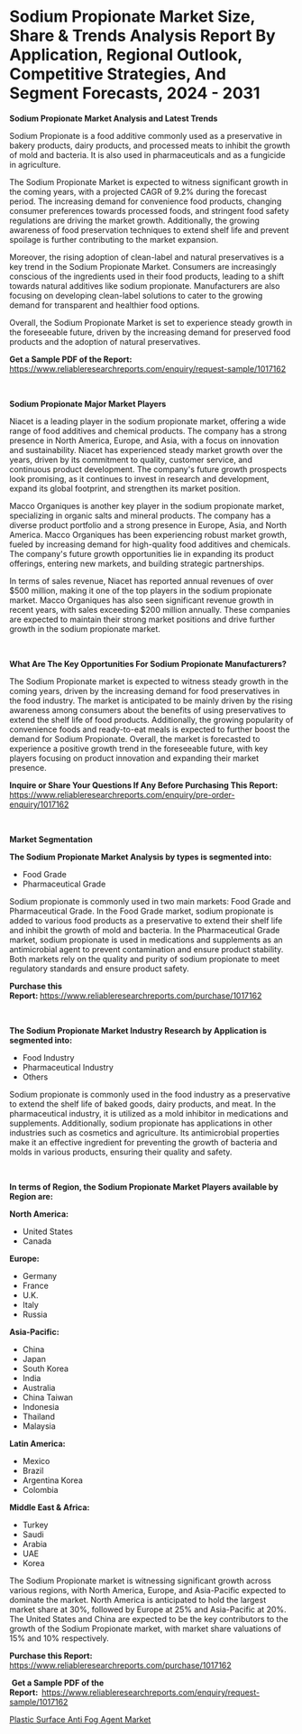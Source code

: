 <p><h1>Sodium Propionate Market Size, Share & Trends Analysis Report By Application, Regional Outlook, Competitive Strategies, And Segment Forecasts, 2024 - 2031</h1></p><p><strong>Sodium Propionate Market Analysis and Latest Trends</strong></p>
<p><p>Sodium Propionate is a food additive commonly used as a preservative in bakery products, dairy products, and processed meats to inhibit the growth of mold and bacteria. It is also used in pharmaceuticals and as a fungicide in agriculture.</p><p>The Sodium Propionate Market is expected to witness significant growth in the coming years, with a projected CAGR of 9.2% during the forecast period. The increasing demand for convenience food products, changing consumer preferences towards processed foods, and stringent food safety regulations are driving the market growth. Additionally, the growing awareness of food preservation techniques to extend shelf life and prevent spoilage is further contributing to the market expansion.</p><p>Moreover, the rising adoption of clean-label and natural preservatives is a key trend in the Sodium Propionate Market. Consumers are increasingly conscious of the ingredients used in their food products, leading to a shift towards natural additives like sodium propionate. Manufacturers are also focusing on developing clean-label solutions to cater to the growing demand for transparent and healthier food options.</p><p>Overall, the Sodium Propionate Market is set to experience steady growth in the foreseeable future, driven by the increasing demand for preserved food products and the adoption of natural preservatives.</p></p>
<p><strong>Get a Sample PDF of the Report:&nbsp;</strong> <a href="https://www.reliableresearchreports.com/enquiry/request-sample/1017162">https://www.reliableresearchreports.com/enquiry/request-sample/1017162</a></p>
<p>&nbsp;</p>
<p><strong>Sodium Propionate Major Market Players</strong></p>
<p><p>Niacet is a leading player in the sodium propionate market, offering a wide range of food additives and chemical products. The company has a strong presence in North America, Europe, and Asia, with a focus on innovation and sustainability. Niacet has experienced steady market growth over the years, driven by its commitment to quality, customer service, and continuous product development. The company's future growth prospects look promising, as it continues to invest in research and development, expand its global footprint, and strengthen its market position.</p><p>Macco Organiques is another key player in the sodium propionate market, specializing in organic salts and mineral products. The company has a diverse product portfolio and a strong presence in Europe, Asia, and North America. Macco Organiques has been experiencing robust market growth, fueled by increasing demand for high-quality food additives and chemicals. The company's future growth opportunities lie in expanding its product offerings, entering new markets, and building strategic partnerships.</p><p>In terms of sales revenue, Niacet has reported annual revenues of over $500 million, making it one of the top players in the sodium propionate market. Macco Organiques has also seen significant revenue growth in recent years, with sales exceeding $200 million annually. These companies are expected to maintain their strong market positions and drive further growth in the sodium propionate market.</p></p>
<p>&nbsp;</p>
<p><strong>What Are The Key Opportunities For Sodium Propionate Manufacturers?</strong></p>
<p><p>The Sodium Propionate market is expected to witness steady growth in the coming years, driven by the increasing demand for food preservatives in the food industry. The market is anticipated to be mainly driven by the rising awareness among consumers about the benefits of using preservatives to extend the shelf life of food products. Additionally, the growing popularity of convenience foods and ready-to-eat meals is expected to further boost the demand for Sodium Propionate. Overall, the market is forecasted to experience a positive growth trend in the foreseeable future, with key players focusing on product innovation and expanding their market presence.</p></p>
<p><strong>Inquire or Share Your Questions If Any Before Purchasing This Report:</strong> <a href="https://www.reliableresearchreports.com/enquiry/pre-order-enquiry/1017162">https://www.reliableresearchreports.com/enquiry/pre-order-enquiry/1017162</a></p>
<p>&nbsp;</p>
<p><strong>Market Segmentation</strong></p>
<p><strong>The Sodium Propionate Market Analysis by types is segmented into:</strong></p>
<p><ul><li>Food Grade</li><li>Pharmaceutical Grade</li></ul></p>
<p><p>Sodium propionate is commonly used in two main markets: Food Grade and Pharmaceutical Grade. In the Food Grade market, sodium propionate is added to various food products as a preservative to extend their shelf life and inhibit the growth of mold and bacteria. In the Pharmaceutical Grade market, sodium propionate is used in medications and supplements as an antimicrobial agent to prevent contamination and ensure product stability. Both markets rely on the quality and purity of sodium propionate to meet regulatory standards and ensure product safety.</p></p>
<p><strong>Purchase this Report:&nbsp;</strong><a href="https://www.reliableresearchreports.com/purchase/1017162">https://www.reliableresearchreports.com/purchase/1017162</a></p>
<p>&nbsp;</p>
<p><strong>The Sodium Propionate Market Industry Research by Application is segmented into:</strong></p>
<p><ul><li>Food Industry</li><li>Pharmaceutical Industry</li><li>Others</li></ul></p>
<p><p>Sodium propionate is commonly used in the food industry as a preservative to extend the shelf life of baked goods, dairy products, and meat. In the pharmaceutical industry, it is utilized as a mold inhibitor in medications and supplements. Additionally, sodium propionate has applications in other industries such as cosmetics and agriculture. Its antimicrobial properties make it an effective ingredient for preventing the growth of bacteria and molds in various products, ensuring their quality and safety.</p></p>
<p>&nbsp;</p>
<p><strong>In terms of Region, the Sodium Propionate Market Players available by Region are:</strong></p>
<p>
    <p> <strong> North America: </strong>
        <ul>
            <li>United States</li>
            <li>Canada</li>
        </ul>
        </p> 
    <p> <strong> Europe: </strong>
        <ul>
            <li>Germany</li>
            <li>France</li>
            <li>U.K.</li>
            <li>Italy</li>
            <li>Russia</li>
        </ul>
        </p> 
    <p> <strong> Asia-Pacific: </strong>
        <ul>
            <li>China</li>
            <li>Japan</li>
            <li>South Korea</li>
            <li>India</li>
            <li>Australia</li>
            <li>China Taiwan</li>
            <li>Indonesia</li>
            <li>Thailand</li>
            <li>Malaysia</li>
        </ul>
        </p> 
    <p> <strong> Latin America: </strong>
        <ul>
            <li>Mexico</li>
            <li>Brazil</li>
            <li>Argentina Korea</li>
            <li>Colombia</li>
        </ul>
        </p> 
    <p> <strong> Middle East & Africa: </strong>
        <ul>
            <li>Turkey</li>
            <li>Saudi</li>
            <li>Arabia</li>
            <li>UAE</li>
            <li>Korea</li>
        </ul>
    </p>
    </p>
<p><p>The Sodium Propionate market is witnessing significant growth across various regions, with North America, Europe, and Asia-Pacific expected to dominate the market. North America is anticipated to hold the largest market share at 30%, followed by Europe at 25% and Asia-Pacific at 20%. The United States and China are expected to be the key contributors to the growth of the Sodium Propionate market, with market share valuations of 15% and 10% respectively.</p></p>
<p><strong>Purchase this Report: </strong><a href="https://www.reliableresearchreports.com/purchase/1017162">https://www.reliableresearchreports.com/purchase/1017162</a></p>
<p>&nbsp;<strong>Get a Sample PDF of the Report:&nbsp;&nbsp;</strong><a href="https://www.reliableresearchreports.com/enquiry/request-sample/1017162">https://www.reliableresearchreports.com/enquiry/request-sample/1017162</a></p>
<p><strong></strong></p>
<p><p><a href="https://eight-handstand-8fb.notion.site/Plastic-Surface-Anti-Fog-Agent-Market-Research-Report-Forecasted-for-Period-from-2024-2031-by-Mar-730e86d592364169bfcb9701727c3617">Plastic Surface Anti Fog Agent Market</a></p></p>
